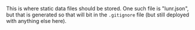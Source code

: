 This is where static data files should be stored.  One such file is "lunr.json", but that is generated
so that will bit in the `.gitignore` file (but still deployed with anything else here).
